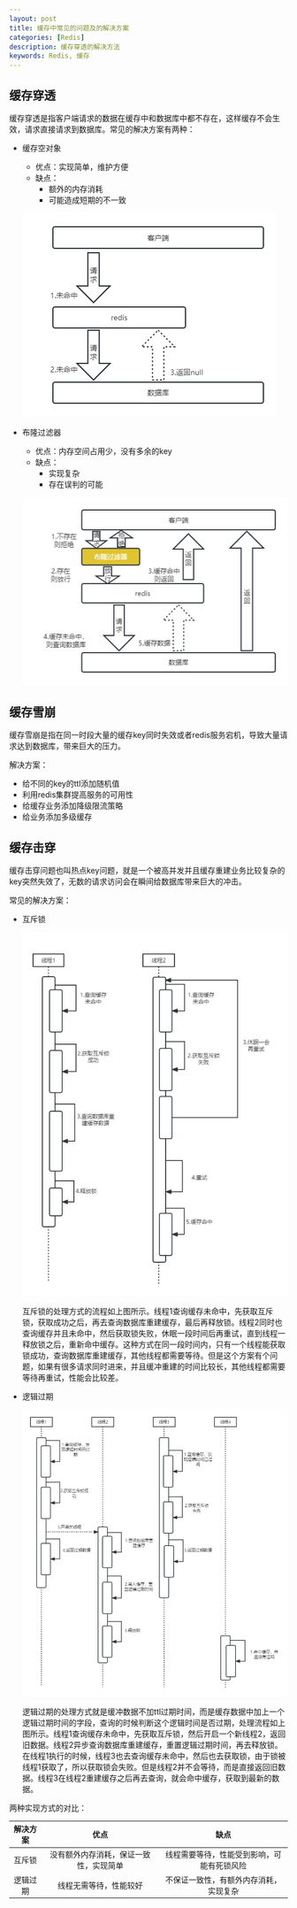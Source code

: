 ```yaml
---
layout: post
title: 缓存中常见的问题及的解决方案
categories: [Redis]
description: 缓存穿透的解决方法
keywords: Redis, 缓存
---
```


## 缓存穿透

缓存穿透是指客户端请求的数据在缓存中和数据库中都不存在，这样缓存不会生效，请求直接请求到数据库。常见的解决方案有两种：
- 缓存空对象
  - 优点：实现简单，维护方便
  - 缺点：
    - 额外的内存消耗
    - 可能造成短期的不一致
  
  ![缓存空对象示意图](https://github.com/qinchunabng/qinchunabng.github.io/blob/master/images/posts/redis/cache_through_1.png?raw=true)
- 布隆过滤器
  - 优点：内存空间占用少，没有多余的key
  - 缺点：
    - 实现复杂
    - 存在误判的可能
  
  ![布隆过滤器示意图](https://github.com/qinchunabng/qinchunabng.github.io/blob/master/images/posts/redis/cache_through_2.png?raw=true)

## 缓存雪崩

缓存雪崩是指在同一时段大量的缓存key同时失效或者redis服务宕机，导致大量请求达到数据库，带来巨大的压力。

解决方案：

- 给不同的key的ttl添加随机值
- 利用redis集群提高服务的可用性
- 给缓存业务添加降级限流策略
- 给业务添加多级缓存

## 缓存击穿

缓存击穿问题也叫热点key问题，就是一个被高并发并且缓存重建业务比较复杂的key突然失效了，无数的请求访问会在瞬间给数据库带来巨大的冲击。

常见的解决方案：
- 互斥锁
  
  ![互斥锁流程图](https://github.com/qinchunabng/qinchunabng.github.io/blob/master/images/posts/redis/cache_breakdown_1.png?raw=true)

  互斥锁的处理方式的流程如上图所示。线程1查询缓存未命中，先获取互斥锁，获取成功之后，再去查询数据库重建缓存，最后再释放锁。线程2同时也查询缓存并且未命中，然后获取锁失败，休眠一段时间后再重试，直到线程一释放锁之后，重新命中缓存。这种方式在同一段时间内，只有一个线程能获取锁成功，查询数据库重建缓存，其他线程都需要等待。但是这个方案有个问题，如果有很多请求同时进来，并且缓冲重建的时间比较长，其他线程都需要等待再重试，性能会比较差。
  

- 逻辑过期

  ![逻辑过期流程图](https://github.com/qinchunabng/qinchunabng.github.io/blob/master/images/posts/redis/cache_breakdown_2.png?raw=true)

  逻辑过期的处理方式就是缓冲数据不加ttl过期时间，而是缓存数据中加上一个逻辑过期时间的字段，查询的时候判断这个逻辑时间是否过期，处理流程如上图所示。线程1查询缓存未命中，先获取互斥锁，然后开启一个新线程2，返回旧数据。线程2异步查询数据库重建缓存，重置逻辑过期时间，再去释放锁。在线程1执行的时候，线程3也去查询缓存未命中，然后也去获取锁，由于锁被线程1获取了，所以获取锁会失败。但是线程2并不会等待，而是直接返回旧数据。线程3在线程2重建缓存之后再去查询，就会命中缓存，获取到最新的数据。

两种实现方式的对比：

|解决方案|优点|缺点|
|:-:|:-:|:-:|
|互斥锁|没有额外内存消耗，保证一致性，实现简单|线程需要等待，性能受到影响，可能有死锁风险|
|逻辑过期|线程无需等待，性能较好|不保证一致性，有额外内存消耗，实现复杂|